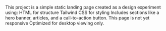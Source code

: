 This project is a simple static landing page created as a design experiment using:
HTML for structure
Tailwind CSS for styling
Includes sections like a hero banner, articles, and a call-to-action button.
 This page is not yet responsive Optimized for desktop viewing only.

